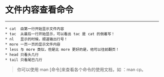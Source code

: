 # 文件内容查看命令
--- ---
```
* cat  由第一行开始显示文件内容
* tac  从最后一行开始显示，可以看出 tac 是 cat 的倒着写！
* nl   显示的时候，顺道输出行号！
* more 一页一页的显示文件内容
* less 与 more 类似，但是比 more 更好的是，他可以往前翻页！
* head 只看头几行
* tail 只看尾巴几行

```
>你可以使用 man [命令]来查看各个命令的使用文档，如 ：man cp。

